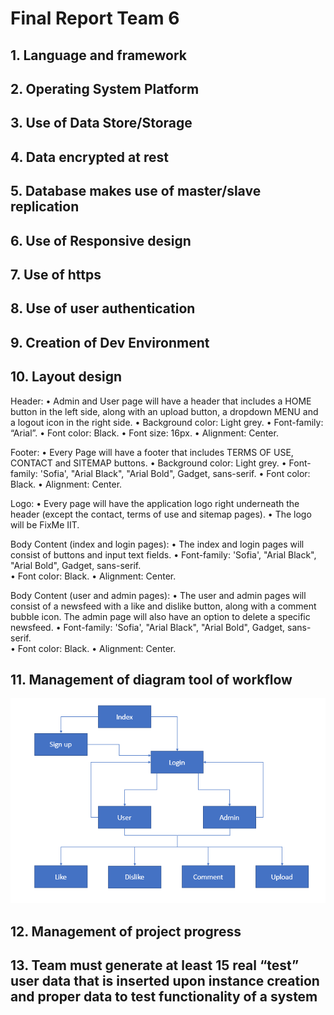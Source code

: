 # Final Report Team 6

## 1. Language and framework



## 2. Operating System Platform



## 3. Use of Data Store/Storage



## 4. Data encrypted at rest



## 5. Database makes use of master/slave replication



## 6. Use of Responsive design



## 7. Use of https



## 8. Use of user authentication



## 9. Creation of Dev Environment 



## 10. Layout design

Header: 
•	Admin and User page will have a header that includes a HOME button in the left side, along with an upload button, a dropdown MENU and a logout icon in the right side.
•	Background color:  Light grey.
•	Font-family: “Arial”.
•	Font color: Black.
•	Font size: 16px.
•	Alignment: Center.

Footer:
•	Every Page will have a footer that includes TERMS OF USE, CONTACT and SITEMAP buttons.
•	Background color:  Light grey.
•	Font-family: 'Sofia', "Arial Black", "Arial Bold", Gadget, sans-serif.
•	Font color: Black.
•	Alignment: Center.

Logo:
•	Every page will have the application logo right underneath the header (except the contact, terms of use and sitemap pages).
•	The logo will be FixMe IIT.

Body Content (index and login pages):
•	The index and login pages will consist of buttons and input text fields.
•	Font-family: 'Sofia', "Arial Black", "Arial Bold", Gadget, sans-serif.	
•	Font color: Black.
•	Alignment: Center.

Body Content (user and admin pages):
•	The user and admin pages will consist of a newsfeed with a like and dislike button, along with a comment bubble icon. The admin page will also have an option to delete a specific newsfeed.
•	Font-family: 'Sofia', "Arial Black", "Arial Bold", Gadget, sans-serif.	
•	Font color: Black.
•	Alignment: Center.

## 11. Management of diagram tool of workflow

![workflow](Documentation/diagrams/Workflow.PNG "workflow")

## 12. Management of project progress



## 13. Team must generate at least 15 real “test” user data that is inserted upon instance creation and proper data to test functionality of a system


